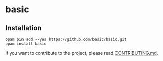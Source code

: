 # basic



## Installation

```
opam pin add --yes https://github.com/basic/basic.git
opam install basic
```

If you want to contribute to the project, please read
[CONTRIBUTING.md](CONTRIBUTING.md).
